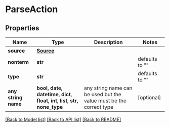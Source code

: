 # ParseAction

## Properties
Name | Type | Description | Notes
------------ | ------------- | ------------- | -------------
**source** | [**Source**](Source.md) |  | 
**nonterm** | **str** |  | defaults to ""
**type** | **str** |  | defaults to ""
**any string name** | **bool, date, datetime, dict, float, int, list, str, none_type** | any string name can be used but the value must be the correct type | [optional]

[[Back to Model list]](../README.md#documentation-for-models) [[Back to API list]](../README.md#documentation-for-api-endpoints) [[Back to README]](../README.md)


